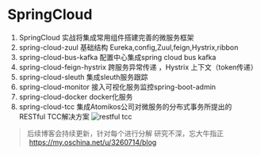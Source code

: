 # SpringCloud
1. SpringCloud 实战将集成常用组件搭建完善的微服务框架
2. spring-cloud-zuul 基础结构 Eureka,config,Zuul,feign,Hystrix,ribbon
3. spring-cloud-bus-kafka 配置中心集成spring cloud bus kafka
4. spring-cloud-feign-hystrix 跨服务异常传递 ，Hystrix 上下文（token传递）
5. spring-cloud-sleuth 集成sleuth服务跟踪
6. spring-cloud-monitor 接入可视化服务监控spring-boot-admin
7. spring-cloud-docker docker化服务
8. spring-cloud-tcc 集成Atomikos公司对微服务的分布式事务所提出的RESTful TCC解决方案
![restful tcc](https://static.oschina.net/uploads/space/2017/0420/093725_Mxbq_3260714.jpg)

> 后续博客会持续更新，针对每个进行分解 研究不深，忘大牛指正  https://my.oschina.net/u/3260714/blog 
